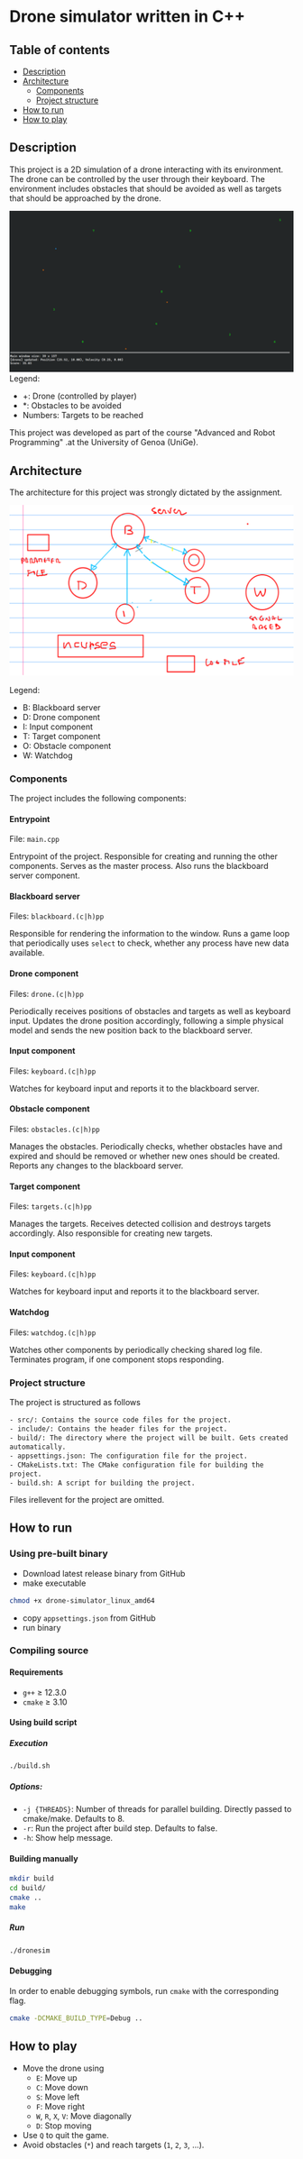 # Drone simulator written in C++

## Table of contents
- [Description](#description)
- [Architecture](#architecture)
  - [Components](#components)
  - [Project structure](#project-structure)
- [How to run](#how-to-run)
- [How to play](#how-to-play)

## Description
This project is a 2D simulation of a drone interacting with its environment. The drone can be controlled by the user through their keyboard. The environment includes obstacles that should be avoided as well as targets that should be approached by the drone.

![Screengrab of the project](images/project.png "Screengrab")
Legend:
- +: Drone (controlled by player)
- *: Obstacles to be avoided
- Numbers: Targets to be reached

This project was developed as part of the course "Advanced and Robot Programming" .at the University of Genoa (UniGe).

## Architecture
The architecture for this project was strongly dictated by the assignment.

![Architecture sketch](images/architecture.png "Project architecture")

Legend:
- B: Blackboard server
- D: Drone component
- I: Input component
- T: Target component
- O: Obstacle component
- W: Watchdog

### Components
The project includes the following components:

#### Entrypoint
File: `main.cpp`

Entrypoint of the project. Responsible for creating and running the other components. Serves as the master process. Also runs the blackboard server component.

#### Blackboard server
Files: `blackboard.(c|h)pp`

Responsible for rendering the information to the window. Runs a game loop that periodically uses `select` to check, whether any process have new data available.

#### Drone component
Files: `drone.(c|h)pp`

Periodically receives positions of obstacles and targets as well as keyboard input. Updates the drone position accordingly, following a simple physical model and sends the new position back to the blackboard server.

#### Input component
Files: `keyboard.(c|h)pp`

Watches for keyboard input and reports it to the blackboard server.

#### Obstacle component
Files: `obstacles.(c|h)pp`

Manages the obstacles. Periodically checks, whether obstacles have and expired and should be removed or whether new ones should be created. Reports any changes to the blackboard server.

#### Target component
Files: `targets.(c|h)pp`

Manages the targets. Receives detected collision and destroys targets accordingly. Also responsible for creating new targets.

#### Input component
Files: `keyboard.(c|h)pp`

Watches for keyboard input and reports it to the blackboard server.

#### Watchdog
Files: `watchdog.(c|h)pp`

Watches other components by periodically checking shared log file. Terminates program, if one component stops responding.

### Project structure
The project is structured as follows
```
- src/: Contains the source code files for the project.
- include/: Contains the header files for the project.
- build/: The directory where the project will be built. Gets created automatically.
- appsettings.json: The configuration file for the project.
- CMakeLists.txt: The CMake configuration file for building the project.
- build.sh: A script for building the project.
```
Files irellevent for the project are omitted.

## How to run
### Using pre-built binary
- Download latest release binary from GitHub
- make executable
```bash
chmod +x drone-simulator_linux_amd64
```
- copy `appsettings.json` from GitHub
- run binary

### Compiling source
#### Requirements
- `g++` $\geq$ 12.3.0
- `cmake` $\geq$ 3.10

#### Using build script
##### Execution
```bash
./build.sh
```
##### Options:
- `-j {THREADS}`: Number of threads for parallel building. Directly passed to cmake/make. Defaults to 8.
- `-r`: Run the project after build step. Defaults to false.
- `-h`: Show help message.

#### Building manually
```bash
mkdir build
cd build/
cmake ..
make
```

##### Run
```bash
./dronesim
```

#### Debugging
In order to enable debugging symbols, run `cmake` with the corresponding flag.
```bash
cmake -DCMAKE_BUILD_TYPE=Debug ..
```

## How to play
- Move the drone using
  - `E`: Move up
  - `C`: Move down
  - `S`: Move left
  - `F`: Move right
  - `W`, `R`, `X`, `V`: Move diagonally
  - `D`: Stop moving
- Use `Q` to quit the game.
- Avoid obstacles (`*`) and reach targets (`1`, `2`, `3`, ...).
